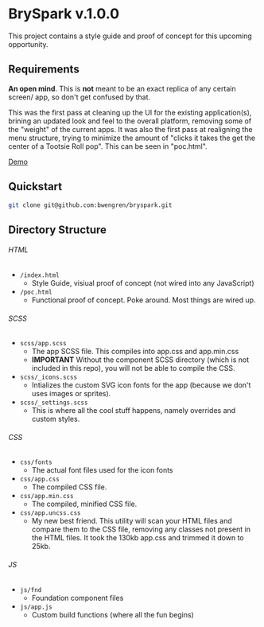 # BrySpark v.1.0.0

This project contains a style guide and proof of concept for this upcoming opportunity.

## Requirements

**An open mind**. This is **not** meant to be an exact replica of any certain screen/ app, so don't get confused by that.

This was the first pass at cleaning up the UI for the existing application(s), brining an updated look and feel to the overall platform, removing some of the "weight" of the current apps. It was also the first pass at realigning the menu structure, trying to minimize the amount of "clicks it takes the get the center of a Tootsie Roll pop". This can be seen in "poc.html".

[Demo](http://www.soada.org/bryspark)

## Quickstart

```bash
git clone git@github.com:bwengren/bryspark.git
```

## Directory Structure

###### HTML
  - `/index.html`
  	- Style Guide, visiual proof of concept (not wired into any JavaScript)
  - `/poc.html`
  	- Functional proof of concept. Poke around. Most things are wired up.

###### SCSS
  - `scss/app.scss`
  	- The app SCSS file. This compiles into app.css and app.min.css
  	- **IMPORTANT** Without the component SCSS directory (which is not included in this repo), you will not be able to compile the CSS.
  - `scss/_icons.scss`
  	- Intializes the custom SVG icon fonts for the app (because we don't uses images or sprites).
  - `scss/_settings.scss`
  	- This is where all the cool stuff happens, namely overrides and custom styles.

###### CSS
  - `css/fonts`
  	- The actual font files used for the icon fonts
  - `css/app.css`
  	- The compiled CSS file.
  - `css/app.min.css`
  	- The compiled, minified CSS file.
  - `css/app.uncss.css`
    - My new best friend. This utility will scan your HTML files and compare them to the CSS file, removing any classes not present in the HTML files. It took the 130kb app.css and trimmed it down to 25kb.

###### JS
  - `js/fnd`
  	- Foundation component files
  - `js/app.js`
  	- Custom build functions (where all the fun begins)

